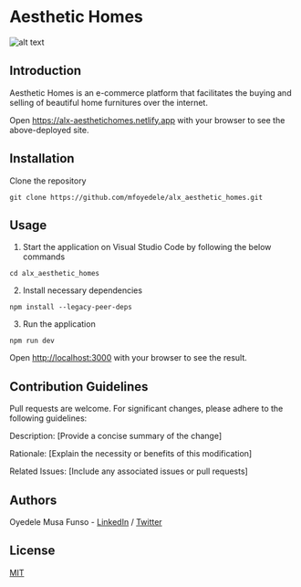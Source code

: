 ﻿# Aesthetic Homes

![alt text](https://github.com/mfoyedele/eazy-image-comprsor/blob/main/assets/alx-aesthetic_homes_hero.png?raw=true)

## Introduction

Aesthetic Homes is an e-commerce platform that facilitates the buying and selling of beautiful home furnitures over the internet.

Open https://alx-aesthetichomes.netlify.app with your browser to see the above-deployed site.

## Installation

Clone the repository

```
git clone https://github.com/mfoyedele/alx_aesthetic_homes.git
```

## Usage

1.  Start the application on Visual Studio Code by following the below commands

```
cd alx_aesthetic_homes
```

2.  Install necessary dependencies

```
npm install --legacy-peer-deps
```

3.  Run the application

```
npm run dev
```

Open [http://localhost:3000](http://localhost:3000) with your browser to see the result.

## Contribution Guidelines

Pull requests are welcome. For significant changes, please adhere to the following guidelines:

Description: [Provide a concise summary of the change]

Rationale: [Explain the necessity or benefits of this modification]

Related Issues: [Include any associated issues or pull requests]

## Authors

Oyedele Musa Funso - [LinkedIn](https://www.linkedin.com/in/musa-funso-oyedele-14b262195/) / [Twitter](https://twitter.com/realfunso)

## License

[MIT](https://choosealicense.com/licenses/mit/)
